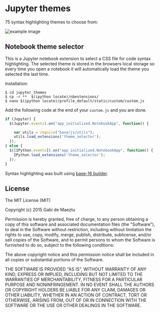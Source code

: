 # Jupyter themes

75 syntax highlighting themes to choose from:

![ example image ](http://lh3.googleusercontent.com/7Oc3PuBnm79ES9bK65hX4tfNvYwpW5oSU_G1FwKGe6xDlsWUzirnedFBtXgdUjkKh0tePzvG6W3sHfmucZWZiKScqQ=s1600)

## Notebook theme selector

This is a Jupyter notebook extension to select a CSS file for code syntax highlighting. The selected theme is stored in the browsers local storage so every time you open a notebook it will automatically load the theme you selected the last time.

Installation:

    $ cd jupyter_themes
    $ cp -r **  $(ipython locate)/nbextensions/
    $ nano $(ipython locate)/profile_default/static/custom/custom.js

Add the following code at the end of your `custom.js` and you are done.

```javascript
if (Jupyter) {
  $(Jupyter.events).on("app_initialized.NotebookApp", function() {

    var utils = require("base/js/utils");
    utils.load_extensions('theme_selector');
  });
} else {
  $([IPython.events]).on("app_initialized.NotebookApp", function() {
    IPython.load_extensions('theme_selector');
  });
}
```

Syntax highlighting was built using [base-16 builder](https://github.com/chriskempson/base16-builder).

## License

The MIT License (MIT)

Copyright (c) 2015 Gabi de Maeztu

Permission is hereby granted, free of charge, to any person obtaining a copy
of this software and associated documentation files (the "Software"), to deal
in the Software without restriction, including without limitation the rights
to use, copy, modify, merge, publish, distribute, sublicense, and/or sell
copies of the Software, and to permit persons to whom the Software is
furnished to do so, subject to the following conditions:

The above copyright notice and this permission notice shall be included in all
copies or substantial portions of the Software.

THE SOFTWARE IS PROVIDED "AS IS", WITHOUT WARRANTY OF ANY KIND, EXPRESS OR
IMPLIED, INCLUDING BUT NOT LIMITED TO THE WARRANTIES OF MERCHANTABILITY,
FITNESS FOR A PARTICULAR PURPOSE AND NONINFRINGEMENT. IN NO EVENT SHALL THE
AUTHORS OR COPYRIGHT HOLDERS BE LIABLE FOR ANY CLAIM, DAMAGES OR OTHER
LIABILITY, WHETHER IN AN ACTION OF CONTRACT, TORT OR OTHERWISE, ARISING FROM,
OUT OF OR IN CONNECTION WITH THE SOFTWARE OR THE USE OR OTHER DEALINGS IN THE
SOFTWARE.
